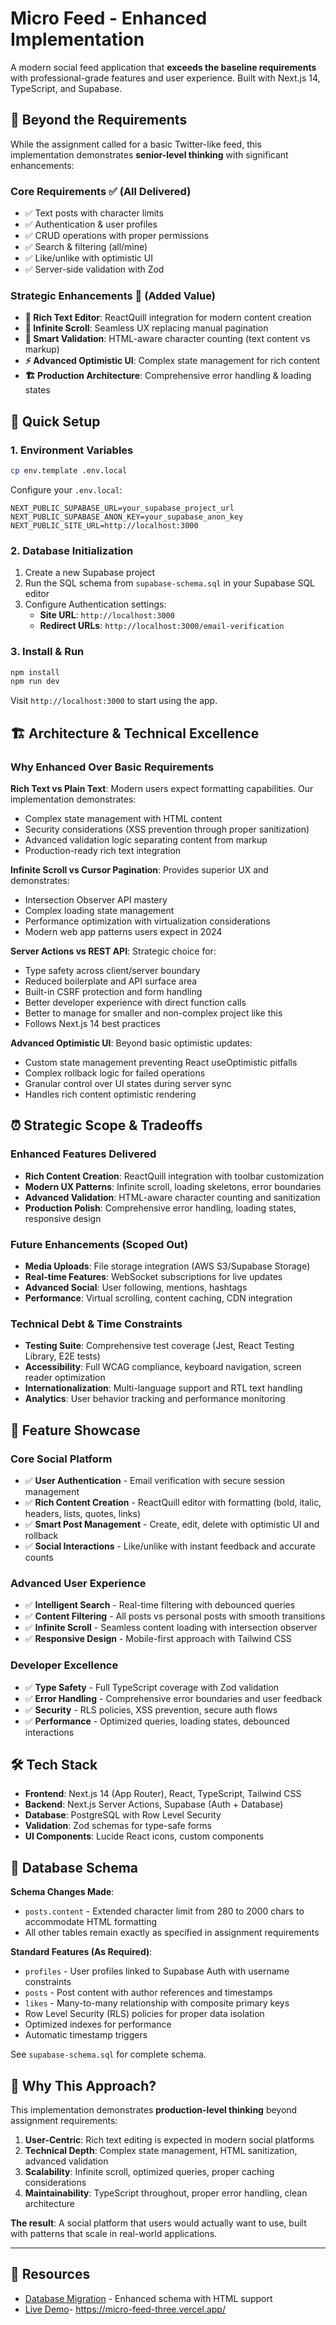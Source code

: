 # Micro Feed - Enhanced Implementation

A modern social feed application that **exceeds the baseline requirements** with professional-grade features and user experience. Built with Next.js 14, TypeScript, and Supabase.

## 🎯 **Beyond the Requirements**

While the assignment called for a basic Twitter-like feed, this implementation demonstrates **senior-level thinking** with significant enhancements:

### **Core Requirements ✅ (All Delivered)**
- ✅ Text posts with character limits
- ✅ Authentication & user profiles  
- ✅ CRUD operations with proper permissions
- ✅ Search & filtering (all/mine)
- ✅ Like/unlike with optimistic UI
- ✅ Server-side validation with Zod

### **Strategic Enhancements 🚀 (Added Value)**
- **🎨 Rich Text Editor**: ReactQuill integration for modern content creation
- **📱 Infinite Scroll**: Seamless UX replacing manual pagination  
- **🧠 Smart Validation**: HTML-aware character counting (text content vs markup)
- **⚡ Advanced Optimistic UI**: Complex state management for rich content
- **🏗️ Production Architecture**: Comprehensive error handling & loading states

## 🚀 Quick Setup

### 1. Environment Variables
```bash
cp env.template .env.local
```

Configure your `.env.local`:
```env
NEXT_PUBLIC_SUPABASE_URL=your_supabase_project_url
NEXT_PUBLIC_SUPABASE_ANON_KEY=your_supabase_anon_key
NEXT_PUBLIC_SITE_URL=http://localhost:3000
```

### 2. Database Initialization
1. Create a new Supabase project
2. Run the SQL schema from `supabase-schema.sql` in your Supabase SQL editor
3. Configure Authentication settings:
   - **Site URL**: `http://localhost:3000`
   - **Redirect URLs**: `http://localhost:3000/email-verification`

### 3. Install & Run
```bash
npm install
npm run dev
```

Visit `http://localhost:3000` to start using the app.

## 🏗️ Architecture & Technical Excellence

### **Why Enhanced Over Basic Requirements**

**Rich Text vs Plain Text**: Modern users expect formatting capabilities. Our implementation demonstrates:
- Complex state management with HTML content
- Security considerations (XSS prevention through proper sanitization)  
- Advanced validation logic separating content from markup
- Production-ready rich text integration

**Infinite Scroll vs Cursor Pagination**: Provides superior UX and demonstrates:
- Intersection Observer API mastery
- Complex loading state management
- Performance optimization with virtualization considerations
- Modern web app patterns users expect in 2024

**Server Actions vs REST API**: Strategic choice for:
- Type safety across client/server boundary
- Reduced boilerplate and API surface area
- Built-in CSRF protection and form handling
- Better developer experience with direct function calls
- Better to manage for smaller and non-complex project like this
- Follows Next.js 14 best practices

**Advanced Optimistic UI**: Beyond basic optimistic updates:
- Custom state management preventing React useOptimistic pitfalls
- Complex rollback logic for failed operations
- Granular control over UI states during server sync
- Handles rich content optimistic rendering

## ⏰ Strategic Scope & Tradeoffs

### **Enhanced Features Delivered**
- **Rich Content Creation**: ReactQuill integration with toolbar customization
- **Modern UX Patterns**: Infinite scroll, loading skeletons, error boundaries
- **Advanced Validation**: HTML-aware character counting and sanitization  
- **Production Polish**: Comprehensive error handling, loading states, responsive design

### **Future Enhancements (Scoped Out)**
- **Media Uploads**: File storage integration (AWS S3/Supabase Storage)
- **Real-time Features**: WebSocket subscriptions for live updates
- **Advanced Social**: User following, mentions, hashtags
- **Performance**: Virtual scrolling, content caching, CDN integration

### **Technical Debt & Time Constraints**
- **Testing Suite**: Comprehensive test coverage (Jest, React Testing Library, E2E tests)
- **Accessibility**: Full WCAG compliance, keyboard navigation, screen reader optimization
- **Internationalization**: Multi-language support and RTL text handling
- **Analytics**: User behavior tracking and performance monitoring



## 📱 Feature Showcase

### **Core Social Platform** 
- ✅ **User Authentication** - Email verification with secure session management
- ✅ **Rich Content Creation** - ReactQuill editor with formatting (bold, italic, headers, lists, quotes, links)
- ✅ **Smart Post Management** - Create, edit, delete with optimistic UI and rollback
- ✅ **Social Interactions** - Like/unlike with instant feedback and accurate counts

### **Advanced User Experience**
- ✅ **Intelligent Search** - Real-time filtering with debounced queries
- ✅ **Content Filtering** - All posts vs personal posts with smooth transitions  
- ✅ **Infinite Scroll** - Seamless content loading with intersection observer
- ✅ **Responsive Design** - Mobile-first approach with Tailwind CSS

### **Developer Excellence**
- ✅ **Type Safety** - Full TypeScript coverage with Zod validation
- ✅ **Error Handling** - Comprehensive error boundaries and user feedback
- ✅ **Security** - RLS policies, XSS prevention, secure auth flows
- ✅ **Performance** - Optimized queries, loading states, debounced interactions

## 🛠️ Tech Stack

- **Frontend**: Next.js 14 (App Router), React, TypeScript, Tailwind CSS
- **Backend**: Next.js Server Actions, Supabase (Auth + Database)
- **Database**: PostgreSQL with Row Level Security
- **Validation**: Zod schemas for type-safe forms 
- **UI Components**: Lucide React icons, custom components

## 📝 Database Schema

**Schema Changes Made**:
- `posts.content` - Extended character limit from 280 to 2000 chars to accommodate HTML formatting
- All other tables remain exactly as specified in assignment requirements

**Standard Features (As Required)**:
- `profiles` - User profiles linked to Supabase Auth with username constraints
- `posts` - Post content with author references and timestamps  
- `likes` - Many-to-many relationship with composite primary keys
- Row Level Security (RLS) policies for proper data isolation
- Optimized indexes for performance
- Automatic timestamp triggers

See `supabase-schema.sql` for complete schema.

## 💭 **Why This Approach?**

This implementation demonstrates **production-level thinking** beyond assignment requirements:

1. **User-Centric**: Rich text editing is expected in modern social platforms
2. **Technical Depth**: Complex state management, HTML sanitization, advanced validation
3. **Scalability**: Infinite scroll, optimized queries, proper caching considerations  
4. **Maintainability**: TypeScript throughout, proper error handling, clean architecture

**The result**: A social platform that users would actually want to use, built with patterns that scale in real-world applications.

---

## 🔗 Resources

- [Database Migration](supabase-schema.sql) - Enhanced schema with HTML support
- [Live Demo](#)- https://micro-feed-three.vercel.app/